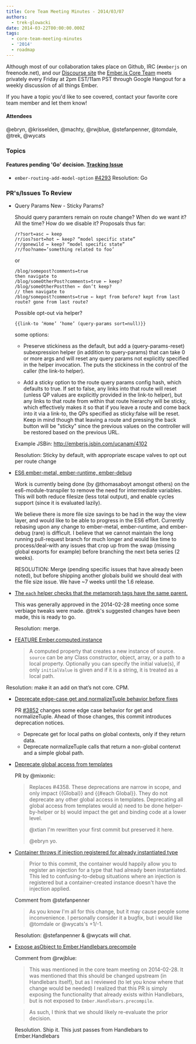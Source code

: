 ```yaml
---
title: Core Team Meeting Minutes - 2014/03/07
authors:
  - trek-glowacki
date: 2014-03-22T00:00:00.000Z
tags:
  - core-team-meeting-minutes
  - '2014'
  - roadmap
---
```



Although most of our collaboration takes place on Github, IRC
(`#emberjs` on freenode.net), and our [Discourse site](http://discuss.emberjs.com/)
the [Ember.js Core Team](/team) meets privately every
Friday at 2pm EST/11am PST through Google Hangout for a weekly
discussion of all things Ember.

If you have a topic you'd like to see covered, contact your favorite
core team member and let them know!

#### Attendees
@ebryn, @krisselden, @machty, @rwjblue, @stefanpenner, @tomdale, @trek, @wycats

### Topics

#### Features pending 'Go' decision. [Tracking Issue](https://github.com/emberjs/ember.js/issues/4052)

  *  `ember-routing-add-model-option` [#4293](https://github.com/emberjs/ember.js/pull/4293)
    Resolution: Go

### PR's/Issues To Review

  * Query Params New - Sticky Params?

    Should query paramters remain on route change? When do we want it? All the time?
    How do we disable it? Proposals thus far:

    ```
    /r?sort=asc ← keep
    /r/ios?sort=hot ← keep? “model specific state”
    /r/gonewild ← keep? “model specific state”
    /r/foo?name=’something related to foo’
    ```

    or
    ```
    /blog/somepost?comments=true
    then navigate to
    /blog/someOtherPost?comments=true ← keep?
    /blog/someOtherPostthen ← don’t keep?
    // then navigate to
    /blog/somepost?comments=true ← kept from before? kept from last route? gone from last route?
    ```

    Possible opt-out via helper?
    ```
    {{link-to ‘Home’ ‘home’ (query-params sort=null)}}
    ```

    some options:
      * Preserve stickiness as the default, but add a (query-params-reset) subexpression helper
        (in addition to query-params) that can take 0 or more args and will reset any query params
        not explicitly specified in the helper invocation. The puts the stickiness in the control
        of the caller (the link-to helper).

      * Add a sticky option to the route query params config hash, which defaults to true. If set to
        false, any links into that route will reset (unless QP values are explicitly provided in the
        link-to helper), but any links to that route from within that route hierarchy will be sticky,
        which effectively makes it so that if you leave a route and come back into it via a link-to,
        the QPs specified as sticky:false will be reset. Keep in mind though that leaving a route and
        pressing the back button will be "sticky" since the previous values on the controller will be
        restored based on the previous URL.

      Example JSBin: http://emberjs.jsbin.com/ucanam/4102

      Resolution: Sticky by default, with appropriate escape valves to opt out per route change


  * [ES6 ember-metal, ember-runtime, ember-debug](https://github.com/emberjs/ember.js/pull/4374)

    Work is currently being done (by @thomasaboyt amongst others) on the es6-module-transpiler
    to remove the need for intermediate variables. This will both reduce filesize (less total
    output), and enable cycles support (since it is evaluated lazily).

    We believe there is more file size savings to be had in the way the view layer, and would like
    to be able to progress in the ES6 effort. Currently rebasing upon any change to ember-metal,
    ember-runtime, and ember-debug (rare) is difficult. I believe that we cannot maintain the long
    running pull-request branch for much longer and would like time to process/deal-with any issues
    that crop up from the swap (missing global exports for example) before branching the next beta
    series (2 weeks).

    RESOLUTION: Merge (pending specific issues that have already been noted), but before shipping another globals build we should deal with the file size issue. We have ~7 weeks until the 1.6 release.

  * [The `each` helper checks that the metamorph tags have the same parent.](https://github.com/emberjs/ember.js/pull/4404)

    This was generally approved in the 2014-02-28 meeting once some verbiage tweaks were made. @trek's suggested
    changes have been made, this is ready to go.

    Resolution: merge.

  * [FEATURE Ember.computed.instance](https://github.com/emberjs/ember.js/pull/4291)

    > A computed property that creates a new instance of source. `source` can be any
    > Class constructor, object, array, or a path to a local property.  Optionally you can
    > specify the initial value(s), if only `initialValue` is given and if it is a string, it
    > is treated as a local path.

  Resolution: make it an add on that’s not core. CPM.

  * [Deprecate edge-case get and normalizeTuple behavior before fixes](https://github.com/emberjs/ember.js/pull/4124)

    PR [#3852](https://github.com/emberjs/ember.js/pull/3852) changes some edge case behavior for get and normalizeTuple. Ahead of those changes, this commit introduces deprecation notices.

    * Deprecate get for local paths on global contexts, only if they
      return data.
    * Deprecate normalizeTuple calls that return a non-global contenxt
      and a simple global path.

  * [Deprecate global access from templates](https://github.com/emberjs/ember.js/pull/4459)

    PR by @mixonic:

    > Replaces #4358. These deprecations are narrow in scope, and only impact {{Global}} and
    > {{#each Global}}. They do not deprecate any other global access in templates. Deprecating
    > all global access from templates would a) need to be done helper-by-helper or b) would impact
    > the get and binding code at a lower level.
    >
    > @xtian I'm rewritten your first commit but preserved it here.
    >
    > @ebryn yo.

  * [Container throws if injection registered for already instantiated type](https://github.com/emberjs/ember.js/pull/4328)

    > Prior to this commit, the container would happily allow you to register an injection for a
    > type that had already been instantiated. This led to confusing-to-debug situations where an
    > injection is registered but a container-created instance doesn't have the injection applied.

    Comment from @stefanpenner

    > As you know I'm all for this change, but it may cause people some inconvenience. I personally
    > consider it a bugfix, but i would like @tomdale or @wycats's +1/-1.

    Resolution: @stefanpenner & @wycats will chat.

  * [Expose asObject to Ember.Handlebars.precompile](https://github.com/emberjs/ember.js/pull/4097)

    Comment from @rwjblue:

    > This was mentioned in the core team meeting on 2014-02-28. It was mentioned that this should be
    > changed upstream (in Handlebars itself), but as I reviewed (to let you know where that change
    > would be needed) I realized that this PR is simply exposing the functionality that already
    > exists within Handlebars, but is not exposed to `Ember.Handlebars.precompile`.

    > As such, I think that we should likely re-evaluate the prior decision.

    Resolution. Ship it. This just passes from Handlebars to Ember.Handlebars

